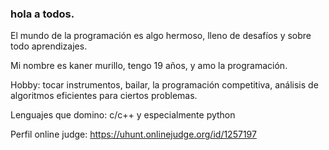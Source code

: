 ### hola a todos.

El mundo de la programación es algo hermoso, lleno de desafíos y sobre todo aprendizajes.

Mi nombre es kaner murillo, tengo 19 años, y amo la programación.

Hobby: tocar instrumentos, bailar, la programación competitiva, análisis de algoritmos eficientes para ciertos problemas.

Lenguajes que domino: c/c++ y especialmente python

Perfil online judge: https://uhunt.onlinejudge.org/id/1257197

